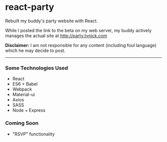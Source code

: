 # react-party
Rebuilt my buddy's party website with React.

While I posted the link to the beta on my web server, my buddy actively manages the actual site at http://party.tynick.com

**Disclaimer:** I am not responsible for any content (including foul language) which he may decide to post.

- - - -

### Some Technologies Used
* React
* ES6 + Babel
* Webpack
* Material-ui
* Axios
* SASS
* Node + Express

### Coming Soon
* "RSVP" functionality
